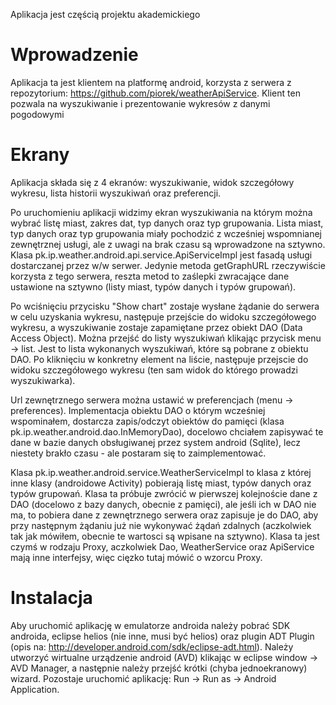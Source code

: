 Aplikacja jest częścią projektu akademickiego

Wprowadzenie
============

Aplikacja ta jest klientem na platformę android, korzysta z serwera z repozytorium: https://github.com/piorek/weatherApiService. Klient ten pozwala na wyszukiwanie i prezentowanie wykresów z danymi pogodowymi

Ekrany
======

Aplikacja składa się z 4 ekranów: wyszukiwanie, widok szczegółowy wykresu, lista historii wyszukiwań oraz preferencji.

Po uruchomieniu aplikacji widzimy ekran wyszukiwania na którym można wybrać listę miast, zakres dat, typ danych oraz typ grupowania. Lista miast, typ danych oraz typ grupowania miały pochodzić z wcześniej wspomnianej zewnętrznej usługi, ale z uwagi na brak czasu są wprowadzone na sztywno. Klasa pk.ip.weather.android.api.service.ApiServiceImpl jest fasadą usługi dostarczanej przez w/w serwer. Jedynie metoda getGraphURL rzeczywiście korzysta z tego serwera, reszta metod to zaślepki zwracające dane ustawione na sztywno (listy miast, typów danych i typów grupowań).

Po wciśnięciu przycisku "Show chart" zostaje wysłane żądanie do serwera w celu uzyskania wykresu, następuje przejście do widoku szczegółowego wykresu, a wyszukiwanie zostaje zapamiętane przez obiekt DAO (Data Access Object). Można przejść do listy wyszukiwań klikając przycisk menu -> list. Jest to lista wykonanych wyszukiwań, które są pobrane z obiektu DAO. Po kliknięciu w konkretny element na liście, następuje przejscie do widoku szczegółowego wykresu (ten sam widok do którego prowadzi wyszukiwarka).

Url zewnętrznego serwera można ustawić w preferencjach (menu -> preferences). Implementacja obiektu DAO o którym wcześniej wspominałem, dostarcza zapis/odczyt obiektów do pamięci (klasa pk.ip.weather.android.dao.InMemoryDao), docelowo chciałem zapisywać te dane w bazie danych obsługiwanej przez system android (Sqlite), lecz niestety brakło czasu - ale postaram się to zaimplementować.

Klasa pk.ip.weather.android.service.WeatherServiceImpl to klasa z której inne klasy (androidowe Activity) pobierają listę miast, typów danych oraz typów grupowań. Klasa ta próbuje zwrócić w pierwszej kolejnoście dane z DAO (docelowo z bazy danych, obecnie z pamięci), ale jeśli ich w DAO nie ma, to pobiera dane z zewnętrznego serwera oraz zapisuje je do DAO, aby przy następnym żądaniu już nie wykonywać żądań zdalnych (aczkolwiek tak jak mówiłem, obecnie te wartosci są wpisane na sztywno). Klasa ta jest czymś w rodzaju Proxy, aczkolwiek Dao, WeatherService oraz ApiService mają inne interfejsy, więc cięzko tutaj mówić o wzorcu Proxy.

Instalacja
==========

Aby uruchomić aplikację w emulatorze androida należy pobrać SDK androida, eclipse helios (nie inne, musi być helios) oraz plugin ADT Plugin (opis na: http://developer.android.com/sdk/eclipse-adt.html). Należy utworzyć wirtualne urządzenie android (AVD) klikając w eclipse window -> AVD Manager, a następnie należy przejść krótki (chyba jednoekranowy) wizard. Pozostaje uruchomić aplikację: Run -> Run as -> Android Application.
